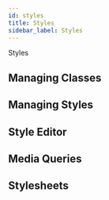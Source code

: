 ```yaml
---
id: styles
title: Styles
sidebar_label: Styles
---
```

Styles
## Managing Classes

## Managing Styles

## Style Editor

## Media Queries

## Stylesheets
